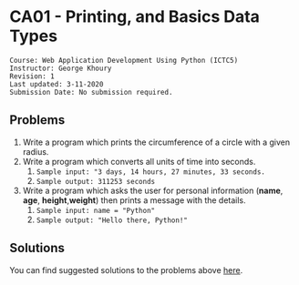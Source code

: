 # CA01 - Printing, and Basics Data Types

	Course: Web Application Development Using Python (ICTC5)
	Instructor: George Khoury
	Revision: 1
	Last updated: 3-11-2020
	Submission Date: No submission required.

## Problems

1. Write a program which prints the circumference of a circle with a given radius.
2. Write a program which converts all units of time into seconds. 
   1. `Sample input: "3 days, 14 hours, 27 minutes, 33 seconds.`
   2. `Sample output: 311253 seconds`
3. Write a program which asks the user for personal information (**name**, **age**, **height**,**weight**) then prints a message with the details.
   1. `Sample input: name = "Python"`
   2. `Sample output: "Hello there, Python!"`

## Solutions

You can find suggested solutions to the problems above [here](./solutions/).